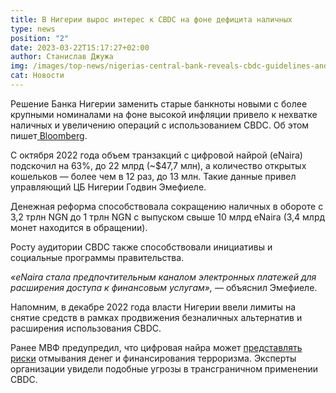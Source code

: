 ```yaml
---
title: В Нигерии вырос интерес к CBDC на фоне дефицита наличных
type: news
position: "2"
date: 2023-03-22T15:17:27+02:00
author: Станислав Джужа
img: /images/top-news/nigerias-central-bank-reveals-cbdc-guidelines-and-plans-to-launch-digital-wallet.jpg
cat: Новости
---
```

Решение Банка Нигерии заменить старые банкноты новыми с более крупными номиналами на фоне высокой инфляции привело к нехватке наличных и увеличению операций с использованием CBDC. Об этом пишет[ Bloomberg](https://www.bnnbloomberg.ca/nigeria-digital-currency-transactions-jump-63-on-cash-shortages-1.1898692).

C октября 2022 года объем транзакций с цифровой найрой (eNaira) подскочил на 63%, до 22 млрд (~$47,7 млн), а количество открытых кошельков — более чем в 12 раз, до 13 млн. Такие данные привел управляющий ЦБ Нигерии Годвин Эмефиеле.

Денежная реформа способствовала сокращению наличных в обороте с 3,2 трлн NGN до 1 трлн NGN c выпуском свыше 10 млрд eNaira (3,4 млрд монет находится в обращении).

Росту аудитории CBDC также способствовали инициативы и социальные программы правительства.

*«eNaira стала предпочтительным каналом электронных платежей для расширения доступа к финансовым услугам»,* — объяснил Эмефиеле.

Напомним, в декабре 2022 года власти Нигерии ввели лимиты на снятие средств в рамках продвижения безналичных альтернатив и расширения использования CBDC.

Ранее МВФ предупредил, что цифровая найра может [представлять риски](https://forklog.com/news/mvf-predupredil-o-riskah-otmyvaniya-deneg-v-nigerijskoj-tsifrovoj-najre) отмывания денег и финансирования терроризма. Эксперты организации увидели подобные угрозы в трансграничном применении CBDC.